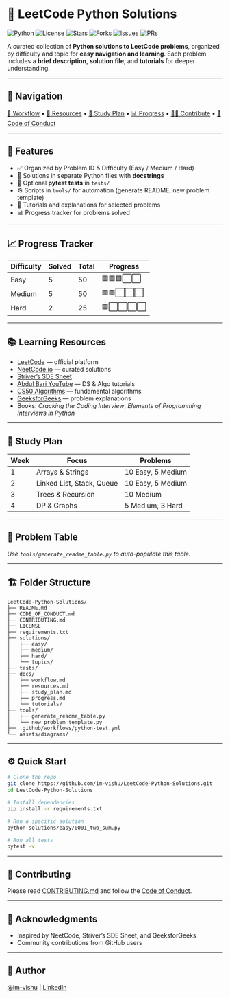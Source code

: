 # 🧠 LeetCode Python Solutions

[![Python](https://img.shields.io/badge/Python-3.10-blue)]()
[![License](https://img.shields.io/badge/License-MIT-green)]()
[![Stars](https://img.shields.io/github/stars/im-vishu/LeetCode-Python-Solutions)]()
[![Forks](https://img.shields.io/github/forks/im-vishu/LeetCode-Python-Solutions)]()
[![Issues](https://img.shields.io/github/issues/im-vishu/LeetCode-Python-Solutions)]()
[![PRs](https://img.shields.io/github/issues-pr/im-vishu/LeetCode-Python-Solutions)]()

A curated collection of **Python solutions to LeetCode problems**, organized by difficulty and topic for **easy navigation and learning**. Each problem includes a **brief description**, **solution file**, and **tutorials** for deeper understanding.

---

## 📌 Navigation

[🧠 Workflow](./docs/workflow.md) • [📘 Resources](./docs/resources.md) • [🎯 Study Plan](./docs/study_plan.md) • [📊 Progress](./docs/progress.md) • [🧑‍💻 Contribute](./CONTRIBUTING.md) • [📜 Code of Conduct](./CODE_OF_CONDUCT.md)

---

## 🚀 Features

* ✅ Organized by Problem ID & Difficulty (Easy / Medium / Hard)
* 📂 Solutions in separate Python files with **docstrings**
* 🧪 Optional **pytest tests** in `tests/`
* ⚙️ Scripts in `tools/` for automation (generate README, new problem template)
* 🔗 Tutorials and explanations for selected problems
* 📊 Progress tracker for problems solved

---

## 📈 Progress Tracker

| Difficulty | Solved | Total | Progress |
| ---------- | ------ | ----- | -------- |
| Easy       | 5      | 50    | 🟩🟩🟩⬜⬜ |
| Medium     | 5      | 50    | 🟩🟩⬜⬜⬜  |
| Hard       | 2      | 25    | 🟩⬜⬜⬜⬜   |

---

## 📚 Learning Resources

* [LeetCode](https://leetcode.com) — official platform
* [NeetCode.io](https://neetcode.io/) — curated solutions
* [Striver’s SDE Sheet](https://takeuforward.org/interviews/strivers-sde-sheet/)
* [Abdul Bari YouTube](https://www.youtube.com/@abdul_bari) — DS & Algo tutorials
* [CS50 Algorithms](https://cs50.harvard.edu/) — fundamental algorithms
* [GeeksforGeeks](https://practice.geeksforgeeks.org/) — problem explanations
* Books: *Cracking the Coding Interview*, *Elements of Programming Interviews in Python*

---

## 🎯 Study Plan

| Week | Focus                     | Problems          |
| ---- | ------------------------- | ----------------- |
| 1    | Arrays & Strings          | 10 Easy, 5 Medium |
| 2    | Linked List, Stack, Queue | 10 Easy, 5 Medium |
| 3    | Trees & Recursion         | 10 Medium         |
| 4    | DP & Graphs               | 5 Medium, 3 Hard  |

---

## 🧩 Problem Table

<!--TABLE_START-->

<!--TABLE_END-->

*Use `tools/generate_readme_table.py` to auto-populate this table.*

---

## 🏗️ Folder Structure

```
LeetCode-Python-Solutions/
├── README.md
├── CODE_OF_CONDUCT.md
├── CONTRIBUTING.md
├── LICENSE
├── requirements.txt
├── solutions/
│   ├── easy/
│   ├── medium/
│   ├── hard/
│   └── topics/
├── tests/
├── docs/
│   ├── workflow.md
│   ├── resources.md
│   ├── study_plan.md
│   ├── progress.md
│   └── tutorials/
├── tools/
│   ├── generate_readme_table.py
│   └── new_problem_template.py
├── .github/workflows/python-test.yml
└── assets/diagrams/
```

---

## ⚙️ Quick Start

```bash
# Clone the repo
git clone https://github.com/im-vishu/LeetCode-Python-Solutions.git
cd LeetCode-Python-Solutions

# Install dependencies
pip install -r requirements.txt

# Run a specific solution
python solutions/easy/0001_two_sum.py

# Run all tests
pytest -v
```

---

## 📝 Contributing

Please read [CONTRIBUTING.md](./CONTRIBUTING.md) and follow the [Code of Conduct](./CODE_OF_CONDUCT.md).

---

## 🌟 Acknowledgments

* Inspired by NeetCode, Striver’s SDE Sheet, and GeeksforGeeks
* Community contributions from GitHub users

---

## 🔗 Author

[@im-vishu](https://github.com/im-vishu) | [LinkedIn](https://www.linkedin.com/in/vishant--chaudhary)
